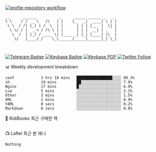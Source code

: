 [![profile repository workflow](https://github.com/vbalien/vbalien/actions/workflows/push.yml/badge.svg)](https://github.com/vbalien/vbalien/actions/workflows/push.yml)
```
__      ______          _      _____ ______ _   _ 
\ \    / /  _ \   /\   | |    |_   _|  ____| \ | |
 \ \  / /| |_) | /  \  | |      | | | |__  |  \| |
  \ \/ / |  _ < / /\ \ | |      | | |  __| | . ` |
   \  /  | |_) / ____ \| |____ _| |_| |____| |\  |
    \/   |____/_/    \_\______|_____|______|_| \_|
                                                  
                                                  
```
[![Telegram Badge](https://img.shields.io/badge/-Telegram-2CA5E0?logo=telegram)](https://t.me/vbalien)
[![Keybase Badge](https://img.shields.io/badge/-Keybase-33A0FF?logo=keybase&logoColor=white)](https://keybase.io/vbalien)
[![Keybase PGP](https://img.shields.io/keybase/pgp/vbalien)](http://sks.pod02.fleetstreetops.com/pks/lookup?search=0xE98CF73DE1E36F7D1B8A383AFD987F8DBE513071&fingerprint=on&op=index)
[![Twitter Follow](https://img.shields.io/twitter/follow/_elnyan)](https://twitter.com/_elnyan)

📊 Weekly development breakdown
```
conf            3 hrs 18 mins   ████████████████░░░░ 80.3%
sh              19 mins         ██░░░░░░░░░░░░░░░░░░ 7.9%
Nginx           17 mins         █░░░░░░░░░░░░░░░░░░░ 6.9%
Lua             5 mins          ░░░░░░░░░░░░░░░░░░░░ 2.2%
Other           3 mins          ░░░░░░░░░░░░░░░░░░░░ 1.5%
XML             2 mins          ░░░░░░░░░░░░░░░░░░░░ 0.9%
YAML            0 secs          ░░░░░░░░░░░░░░░░░░░░ 0.2%
Markdown        0 secs          ░░░░░░░░░░░░░░░░░░░░ 0.0%
```
📖 RidiBooks 최근 구매한 책
```
```
📺 Laftel 최근 본 애니
```
Nothing
```
